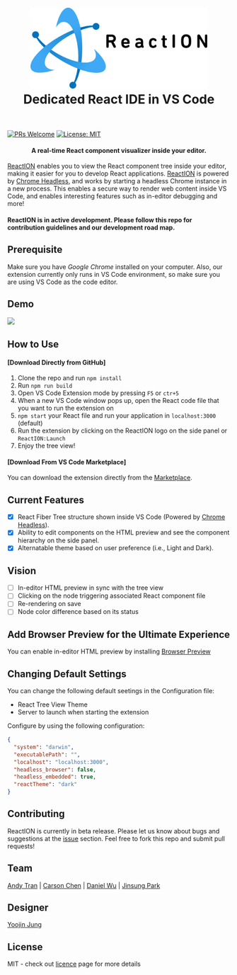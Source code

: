 <h1 align="center">
  <br>
    <img src="https://github.com/jsliapark/ReactION/blob/staging/resources/Text_2.png?raw=true" alt="logo" width="400">
  <br>
  Dedicated React IDE in VS Code
  <br>
  <br>
</h1>

[![PRs Welcome](https://img.shields.io/badge/PRs-welcome-brightgreen.svg)](https://github.com/ReactION-js/ReactION/pulls) 
[![License: MIT](https://img.shields.io/badge/License-MIT-yellow.svg)](https://github.com/ReactION-js/ReactION/LICENSE)

<h4 align="center">A real-time React component visualizer inside your editor.</h4>

[ReactION](https://github.com/ReactION-js/ReactION/) enables you to view the React component tree inside your editor, making it easier for you to develop React applications. [ReactION](https://github.com/ReactION-js/ReactION/) is powered by [Chrome Headless](https://developers.google.com/web/updates/2017/04/headless-chrome), and works by starting a headless Chrome instance in a new process. This enables a secure way to render web content inside VS Code, and enables interesting features such as in-editor debugging and more!

#### ReactION is in active development. Please follow this repo for contribution guidelines and our development road map.

## Prerequisite
Make sure you have *Google Chrome* installed on your computer. Also, our extension currently only runs in VS Code environment, so make sure you are using VS Code as the code editor.

## Demo
![](src/Demo.gif)

## How to Use 
#### [Download Directly from GitHub]  
1. Clone the repo and run ```npm install```
2. Run ```npm run build ```
3. Open VS Code Extension mode by pressing ```F5``` or ```ctr+5```
4. When a new VS Code window pops up, open the React code file that you want to run the extension on
5. ```npm start``` your React file and run your application in ```localhost:3000``` (default) 
6. Run the extension by clicking on the ReactION logo on the side panel or ```ReactION:Launch```
7. Enjoy the tree view!

#### [Download From VS Code Marketplace]
You can download the extension directly from the [Marketplace](https://marketplace.visualstudio.com/items?itemName=ReactION-js.ReactION).

## Current Features  
- [x] React Fiber Tree structure shown inside VS Code (Powered by [Chrome Headless](https://developers.google.com/web/updates/2017/04/headless)).
- [x] Ability to edit components on the HTML preview and see the component hierarchy on the side panel.
- [x] Alternatable theme based on user preference (i.e., Light and Dark).

## Vision
- [ ] In-editor HTML preview in sync with the tree view
- [ ] Clicking on the node triggering associated React component file
- [ ] Re-rendering on save
- [ ] Node color difference based on its status

## Add Browser Preview for the Ultimate Experience  
You can enable in-editor HTML preview by installing [Browser Preview](https://marketplace.visualstudio.com/items?itemName=auchenberg.vscode-browser-preview)

## Changing Default Settings  
You can change the following default seetings in the Configuration file:
- React Tree View Theme
- Server to launch when starting the extension

Configure by using the following configuration:


```json
{
  "system": "darwin",
  "executablePath": "",
  "localhost": "localhost:3000",
  "headless_browser": false,
  "headless_embedded": true,
  "reactTheme": "dark"
}
```

## Contributing  
ReactION is currently in beta release. Please let us know about bugs and suggestions at the [issue](https://github.com/ReactION-js/ReactION/issues) section.  Feel free to fork this repo and submit pull requests! 

## Team  
[Andy Tran](http://github.com/andyxtran) |
[Carson Chen](http://github.com/CarsonCYChen) |
[Daniel Wu](http://github.com/wdanni) |
[Jinsung Park](http://github.com/jsliapark) 

## Designer  
[Yoojin Jung](https://github.com/jsliapark/ReactION/blob/staging/resources/Text_2.png)

## License  
MIT - check out [licence](https://github.com/ReactION-js/ReactION/LICENSE) page for more details

